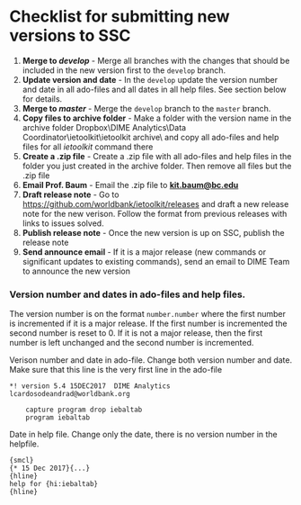 # Checklist for submitting new versions to SSC

1. **Merge to *develop*** - Merge all branches with the changes that should be included in the new version first to the `develop` branch.
1. **Update version and date** - In the `develop` update the version number and date in all ado-files and all dates in all help files. See section below for details.
1. **Merge to *master*** - Merge the `develop` branch to the `master` branch.
1. **Copy files to archive folder** - Make a folder with the version name in the archive folder Dropbox\DIME Analytics\Data Coordinator\ietoolkit\ietoolkit archive\ and copy all ado-files and help files for all *ietoolkit* command there
1. **Create a .zip file** - Create a .zip file with all ado-files and help files in the folder you just created in the archive folder. Then remove all files but the .zip file
1. **Email Prof. Baum** - Email the .zip file to **kit.baum@bc.edu**
1. **Draft release note** - Go to https://github.com/worldbank/ietoolkit/releases and draft a new release note for the new verison. Follow the format from previous releases with links to issues solved.
1. **Publish release note** - Once the new version is up on SSC, publish the release note
1. **Send announce email** - If it is a major release (new commands or significant updates to existing commands), send an email to DIME Team to announce the new version

### Version number and dates in ado-files and help files.

The version number is on the format `number.number` where the first number is incremented if it is a major release. If the first number is incremented the second number is reset to 0. If it is not a major release, then the first number is left unchanged and the second number is incremented.

Verison number and date in ado-file. Change both version number and date. Make sure that this line is the very first line in the ado-file
```
*! version 5.4 15DEC2017  DIME Analytics lcardosodeandrad@worldbank.org
		
	capture program drop iebaltab
	program iebaltab
```

Date in help file. Change only the date, there is no version number in the helpfile.
```
{smcl}
{* 15 Dec 2017}{...}
{hline}
help for {hi:iebaltab}
{hline}
```

